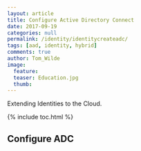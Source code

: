```yaml
---
layout: article
title: Configure Active Directory Connect
date: 2017-09-19
categories: null
permalink: /identity/identitycreateadc/
tags: [aad, identity, hybrid]
comments: true
author: Tom_Wilde
image:
  feature: 
  teaser: Education.jpg
  thumb: 
---
```

Extending Identities to the Cloud.

{% include toc.html %}

## Configure ADC



